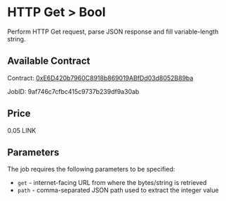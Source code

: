# HTTP Get > Bool

Perform HTTP Get request, parse JSON response and fill variable-length string.

## Available Contract
  
Contract: [0xE6D420b7960C8918b869019ABfDd03d8052B89ba](https://goerli.etherscan.io/address/0xE6D420b7960C8918b869019ABfDd03d8052B89ba)

JobID: 9af746c7cfbc415c9737b239df9a30ab

## Price

0.05 LINK

## Parameters

The job requires the following parameters to be specified:

* `get` - internet-facing URL from where the bytes/string is retrieved
* `path` - comma-separated JSON path used to extract the integer value
